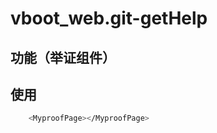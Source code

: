 # vboot_web.git-getHelp #


## 功能（举证组件）

## 使用

```bash
  	<MyproofPage></MyproofPage>
```












